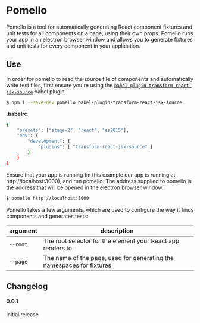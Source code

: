# Pomello

Pomello is a tool for automatically generating React component fixtures and unit tests for all components on a page, using their own props. Pomello runs your app in an electron browser window and allows you to generate fixtures and unit tests for every component in your application.

## Use

In order for pomello to read the source file of components and automatically write test files, first ensure you're using the [`babel-plugin-transform-react-jsx-source`](https://github.com/babel/babel/tree/master/packages/babel-plugin-transform-react-jsx-source) babel plugin.


```bash
$ npm i --save-dev pomello babel-plugin-transform-react-jsx-source
```

**.babelrc**
```bash
{
    "presets": ["stage-2", "react", "es2015"],
    "env": {
        "development": {
            "plugins": [ "transform-react-jsx-source" ]
        }
    }
}
```

Ensure that your app is running (in this example our app is running at http://localhost:3000), and run pomello. The address supplied to pomello is the address that will be opened in the electron browser window.
```bash
$ pomello http://localhost:3000
```

Pomello takes a few arguments, which are used to configure the way it finds components and generates tests:

argument | description
-------- | -----------
`--root` | The root selector for the element your React app renders to
`--page` | The name of the page, used for generating the namespaces for fixtures

## Changelog

#### 0.0.1

Initial release
